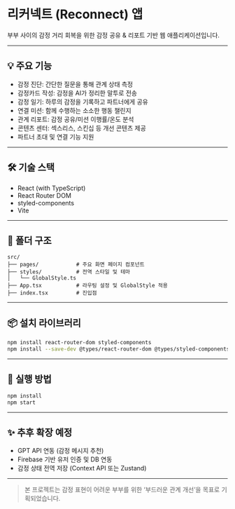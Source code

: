 # 리커넥트 (Reconnect) 앱

부부 사이의 감정 거리 회복을 위한 감정 공유 & 리포트 기반 웹 애플리케이션입니다.

---

## 💡 주요 기능

* 감정 진단: 간단한 질문을 통해 관계 상태 측정
* 감정카드 작성: 감정을 AI가 정리한 말투로 전송
* 감정 일기: 하루의 감정을 기록하고 파트너에게 공유
* 연결 미션: 함께 수행하는 소소한 행동 챌린지
* 관계 리포트: 감정 공유/미션 이행률/온도 분석
* 콘텐츠 센터: 섹스리스, 스킨십 등 개선 콘텐츠 제공
* 파트너 초대 및 연결 기능 지원

---

## 🛠️ 기술 스택

* React (with TypeScript)
* React Router DOM
* styled-components
* Vite

---

## 📁 폴더 구조

```
src/
├── pages/            # 주요 화면 페이지 컴포넌트
├── styles/           # 전역 스타일 및 테마
│   └── GlobalStyle.ts
├── App.tsx           # 라우팅 설정 및 GlobalStyle 적용
├── index.tsx         # 진입점
```

---

## 📦 설치 라이브러리

```bash
npm install react-router-dom styled-components
npm install --save-dev @types/react-router-dom @types/styled-components
```

---

## 🚀 실행 방법

```bash
npm install
npm start
```

---

## ✨ 추후 확장 예정

* GPT API 연동 (감정 메시지 추천)
* Firebase 기반 유저 인증 및 DB 연동
* 감정 상태 전역 저장 (Context API 또는 Zustand)

---

> 본 프로젝트는 감정 표현이 어려운 부부를 위한 ‘부드러운 관계 개선’을 목표로 기획되었습니다.

